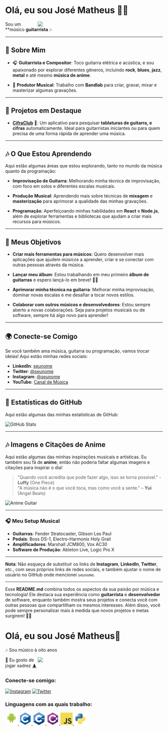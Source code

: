# Olá, eu sou José Matheus 👋🎸

<img src="https://tagumando.wordpress.com/wp-content/uploads/2023/07/vinland-saga-10_3.jpeg?w=2000" width="400" align="right">


Sou um **músico **guitarrista**  🎶

---

## 🎸 Sobre Mim

- 🎧 **Guitarrista e Compositor**: Toco guitarra elétrica e acústica, e sou apaixonado por explorar diferentes gêneros, incluindo **rock**, **blues**, **jazz**, **metal** e até mesmo **música de anime**. 

- 🎵 **Produtor Musical**: Trabalho com **Bandlab** para criar, gravar, mixar e masterizar algumas gravações. 

---

## 📝 Projetos em Destaque



- **[CifraClub](https://www.cifraclub.com.br/)** 🎸: Um aplicativo para pesquisar **tablaturas de guitarra, e cifras** automaticamente. Ideal para guitarristas iniciantes ou para quem precisa de uma forma rápida de aprender uma música.
  

---

## 🎶 O Que Estou Aprendendo

Aqui estão algumas áreas que estou explorando, tanto no mundo da música quanto da programação:

- **Improvisação de Guitarra**: Melhorando minha técnica de improvisação, com foco em solos e diferentes escalas musicais.
  
- **Produção Musical**: Aprendendo mais sobre técnicas de **mixagem** e **masterização** para aprimorar a qualidade das minhas gravações.
  
- **Programação**: Aperfeiçoando minhas habilidades em **React** e **Node.js**, além de explorar ferramentas e bibliotecas que ajudam a criar mais recursos para músicos.

---

## 🎯 Meus Objetivos

- **Criar mais ferramentas para músicos**: Quero desenvolver mais aplicações que ajudem músicos a aprender, criar e se conectar com outras pessoas através da música.
  
- **Lançar meu álbum**: Estou trabalhando em meu primeiro **álbum de guitarras** e espero lançá-lo em breve! 🎸🎶

- **Aprimorar minha técnica na guitarra**: Melhorar minha improvisação, dominar novas escalas e me desafiar a tocar novos estilos.

- **Colaborar com outros músicos e desenvolvedores**: Estou sempre aberto a novas colaborações. Seja para projetos musicais ou de software, sempre há algo novo para aprender!

---

## 🌍 Conecte-se Comigo

Se você também ama música, guitarra ou programação, vamos trocar ideias! Aqui estão minhas redes sociais:

- **LinkedIn**: [seunome](https://www.linkedin.com/in/seunome/)
- **Twitter**: [@seunome](https://twitter.com/seunome)
- **Instagram**: [@seunome](https://www.instagram.com/seunome/)
- **YouTube**: [Canal de Música](https://www.youtube.com/c/seunome)

---

## 🎸 Estatísticas do GitHub

Aqui estão algumas das minhas estatísticas de GitHub:

![GitHub Stats](https://github-readme-stats.vercel.app/api?username=seunome&show_icons=true&count_private=true&hide_title=true&theme=dark)

---

## 🎶 Imagens e Citações de Anime

Aqui estão algumas das minhas inspirações musicais e artísticas. Eu também sou fã de **anime**, então não poderia faltar algumas imagens e citações para inspirar o dia!

> "Quando você acredita que pode fazer algo, isso se torna possível." - **Luffy** (One Piece)  
> "A música não é o que você toca, mas como você a sente." – **Yui** (Angel Beats)

![Anime Guitar](https://media.giphy.com/media/l0MYvKcB1HkHeHblS/giphy.gif)

---

### 🎧 Meu Setup Musical

- **Guitarras**: Fender Stratocaster, Gibson Les Paul
- **Pedais**: Boss DS-1, Electro-Harmonix Holy Grail
- **Amplificadores**: Marshall JCM800, Vox AC30
- **Software de Produção**: Ableton Live, Logic Pro X

---

**Nota**: Não esqueça de substituir os links de **Instagram**, **LinkedIn**, **Twitter**, etc., com seus próprios links de redes sociais, e também ajustar o nome de usuário no GitHub onde mencionei `seunome`.

---

Esse **README.md** combina todos os aspectos da sua paixão por música e tecnologia! Ele destaca sua experiência como **guitarrista** e **desenvolvedor** de software, enquanto também mostra seus projetos e conecta você com outras pessoas que compartilham os mesmos interesses. Além disso, você pode sempre personalizar mais à medida que novos projetos e metas surgirem! 🎸🎶




# Olá, eu sou José Matheus👋

🎶 Sou músico à oito anos <br> 

<img src="https://tagumando.wordpress.com/wp-content/uploads/2023/07/vinland-saga-10_3.jpeg?w=2000" width="400" align="right">



👯 Eu gosto de jogar xadrez [♟️](https://www.chess.com/pt) <br>

### Conecte-se comigo:
[![Instagram](https://img.shields.io/badge/Instagram-purple?logo=instagram)](https://www.instagram.com/josematheusbsb/)
[![Twitter](https://img.shields.io/badge/Twitter-blue?logo=twitter)](https://twitter.com/seunome)<br>



<h3 align="left">Linguagens com as quais trabalho:</h3>
<p align="left"> <a href="https://developer.android.com" target="_blank" rel="noreferrer"> <img src="https://raw.githubusercontent.com/devicons/devicon/master/icons/android/android-original-wordmark.svg" alt="android" width="40" height="40"/> </a> <a href="https://www.cprogramming.com/" target="_blank" rel="noreferrer"> <img src="https://raw.githubusercontent.com/devicons/devicon/master/icons/c/c-original.svg" alt="c" width="40" height="40"/> </a> <a href="https://www.w3schools.com/cpp/" target="_blank" rel="noreferrer"> <img src="https://raw.githubusercontent.com/devicons/devicon/master/icons/cplusplus/cplusplus-original.svg" alt="cplusplus" width="40" height="40"/> </a> <a href="https://www.w3schools.com/cs/" target="_blank" rel="noreferrer"> <img src="https://raw.githubusercontent.com/devicons/devicon/master/icons/csharp/csharp-original.svg" alt="csharp" width="40" height="40"/> </a> <a href="https://developer.mozilla.org/en-US/docs/Web/JavaScript" target="_blank" rel="noreferrer"> <img src="https://raw.githubusercontent.com/devicons/devicon/master/icons/javascript/javascript-original.svg" alt="javascript" width="40" height="40"/> </a> <a href="https://www.python.org" target="_blank" rel="noreferrer"> <img src="https://raw.githubusercontent.com/devicons/devicon/master/icons/python/python-original.svg" alt="python" width="40" height="40"/> </a> </p>



